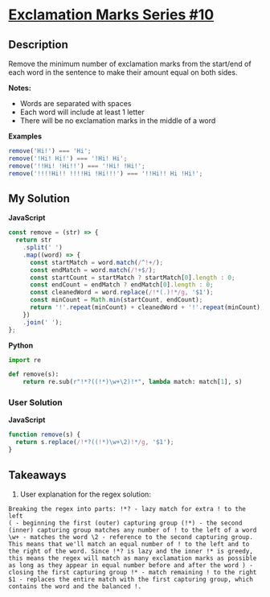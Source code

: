 # [Exclamation Marks Series #10](https://www.codewars.com/kata/57fb04649610ce369a0006b8)

## Description

Remove the minimum number of exclamation marks from the start/end of each word in the sentence to make their amount equal on both sides.

**Notes:**

- Words are separated with spaces
- Each word will include at least 1 letter
- There will be no exclamation marks in the middle of a word

**Examples**

```js
remove('Hi!') === 'Hi';
remove('!Hi! Hi!') === '!Hi! Hi';
remove('!!Hi! !Hi!!') === '!Hi! !Hi!';
remove('!!!!Hi!! !!!!Hi !Hi!!!') === '!!Hi!! Hi !Hi!';
```

## My Solution

**JavaScript**

```js
const remove = (str) => {
  return str
    .split(' ')
    .map((word) => {
      const startMatch = word.match(/^!+/);
      const endMatch = word.match(/!+$/);
      const startCount = startMatch ? startMatch[0].length : 0;
      const endCount = endMatch ? endMatch[0].length : 0;
      const cleanedWord = word.replace(/!*(.)!*/g, '$1');
      const minCount = Math.min(startCount, endCount);
      return '!'.repeat(minCount) + cleanedWord + '!'.repeat(minCount);
    })
    .join(' ');
};
```

**Python**

```py
import re

def remove(s):
    return re.sub(r"!*?((!*)\w+\2)!*", lambda match: match[1], s)
```

### User Solution

**JavaScript**

```js
function remove(s) {
  return s.replace(/!*?((!*)\w+\2)!*/g, '$1');
}
```

## Takeaways

1. User explanation for the regex solution:

```
Breaking the regex into parts: !*? - lazy match for extra ! to the left
( - beginning the first (outer) capturing group (!*) - the second (inner) capturing group matches any number of ! to the left of a word \w+ - matches the word \2 - reference to the second capturing group. This means that we'll match an equal number of ! to the left and to the right of the word. Since !*? is lazy and the inner !* is greedy, this means the regex will match as many exclamation marks as possible as long as they appear in equal number before and after the word ) - closing the first capturing group !* - match remaining ! to the right $1 - replaces the entire match with the first capturing group, which contains the word and the balanced !.
```
